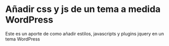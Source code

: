 # Añadir css y js de un tema a medida WordPress



Este es un aporte de como añadir estilos, javascripts y plugins jquery en un tema WordPress
